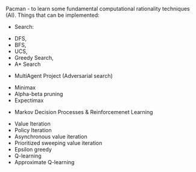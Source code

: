 
Pacman - to learn some fundamental computational rationality techniques (AI).
Things that can be implemented:

- Search:
 * DFS,
 * BFS,
 * UCS,
 * Greedy Search,
 * A* Search
- MultiAgent Project (Adversarial search)
 * Minimax
 * Alpha-beta pruning
 * Expectimax
- Markov Decision Processes & Reinforcemenet Learning
 * Value Iteration
 * Policy Iteration
 * Asynchronous value iteration
 * Prioritized sweeping value iteration
 * Epsilon greedy
 * Q-learning
 * Approximate Q-learning